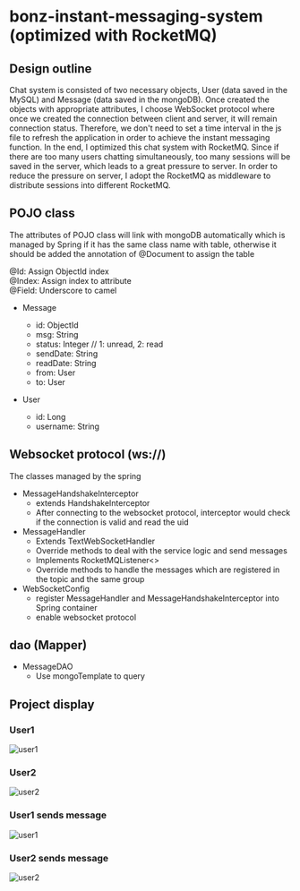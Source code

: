 # bonz-instant-messaging-system (optimized with RocketMQ)

## Design outline
Chat system is consisted of two necessary objects, 
User (data saved in the MySQL) and Message (data saved in the mongoDB).
Once created the objects with appropriate attributes, I choose WebSocket protocol
where once we created the connection between client and server, it will remain connection status.
Therefore, we don't need to set a time interval in the js file to refresh the application 
in order to achieve the instant messaging function. In the end, I optimized this chat system with RocketMQ.
Since if there are too many users chatting simultaneously, too many sessions will be saved in the server, 
which leads to a great pressure to server. In order to reduce the pressure on server, 
I adopt the RocketMQ as middleware to distribute sessions into different RocketMQ.

## POJO class
The attributes of POJO class will link with mongoDB automatically 
which is managed by Spring if it has the same class name with table, 
otherwise it should be added the annotation of @Document to assign the table

@Id: Assign ObjectId index  
@Index: Assign index to attribute  
@Field: Underscore to camel

* Message
  * id: ObjectId 
  * msg: String 
  * status: Integer // 1: unread, 2: read
  * sendDate: String
  * readDate: String
  * from: User
  * to: User
   
* User
  * id: Long
  * username: String
  
## Websocket protocol (ws://)
The classes managed by the spring
* MessageHandshakeInterceptor
  * extends HandshakeInterceptor
  * After connecting to the websocket protocol, interceptor would check if the connection is valid and read the uid 
* MessageHandler
  * Extends TextWebSocketHandler
  * Override methods to deal with the service logic and send messages
  * Implements RocketMQListener<>
  * Override methods to handle the messages which are registered in the topic and the same group
* WebSocketConfig
  * register MessageHandler and MessageHandshakeInterceptor into Spring container
  * enable websocket protocol

## dao (Mapper)
* MessageDAO
  * Use mongoTemplate to query

## Project display

### User1 
![user1](https://github-zen-project.s3.amazonaws.com/bon-im-desc/Selina_1.jpeg "user1")

### User2 
![user2](https://github-zen-project.s3.amazonaws.com/bon-im-desc/Tom_1.jpeg "user2")

### User1 sends message
![user1](https://github-zen-project.s3.amazonaws.com/bon-im-desc/Selina_2.jpeg "user1")

### User2 sends message
![user2](https://github-zen-project.s3.amazonaws.com/bon-im-desc/Tom_2.jpeg "user2")
